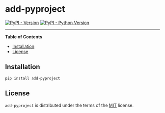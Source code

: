 # add-pyproject

[![PyPI - Version](https://img.shields.io/pypi/v/add-pyproject.svg)](https://pypi.org/project/add-pyproject)
[![PyPI - Python Version](https://img.shields.io/pypi/pyversions/add-pyproject.svg)](https://pypi.org/project/add-pyproject)

-----

**Table of Contents**

- [Installation](#installation)
- [License](#license)

## Installation

```console
pip install add-pyproject
```

## License

`add-pyproject` is distributed under the terms of the [MIT](https://spdx.org/licenses/MIT.html) license.

